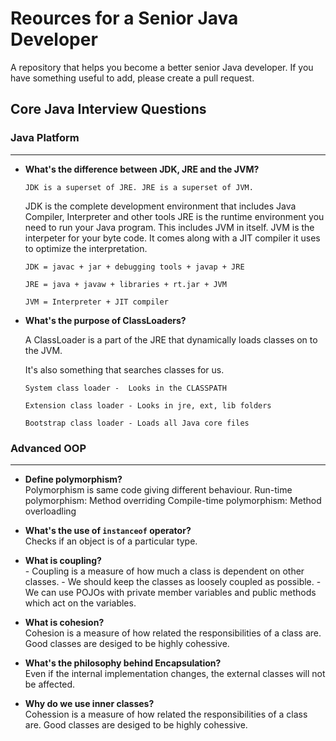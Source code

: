 # Reources for a Senior Java Developer
A repository that helps you become a better senior Java developer.
If you have something useful to add, please create a pull request.



## Core Java Interview Questions  


### Java Platform
____
* **What's the difference between JDK, JRE and the JVM?**

	`JDK is a superset of JRE. JRE is a superset of JVM.`
	
	JDK is the complete development environment that includes Java Compiler, Interpreter and other tools
	JRE is the runtime environment you need to run your Java program. This includes JVM in itself.
	JVM is the interpeter for your byte code. It comes along with a JIT compiler it uses to optimize the interpretation.

  `JDK = javac + jar + debugging tools + javap + JRE`

  `JRE = java + javaw + libraries + rt.jar + JVM`

  `JVM = Interpreter + JIT compiler`

* **What's the purpose of ClassLoaders?**
 
  A ClassLoader is a part of the JRE that dynamically loads classes on to the JVM.

  It's also something that searches classes for us.

  `System class loader -  Looks in the CLASSPATH`

  `Extension class loader - Looks in jre, ext, lib folders`

  `Bootstrap class loader - Loads all Java core files`

### Advanced OOP
____

* **Define polymorphism?**  
		Polymorphism is same code giving different behaviour.
		Run-time polymorphism: Method overriding
		Compile-time polymorphism: Method overloadling
	
* **What's the use of `instanceof` operator?**  
		Checks if an object is of a particular type.
		
* **What is coupling?**  
		- Coupling is a measure of how much a class is dependent on other classes.
		- We should keep the classes as loosely coupled as possible.
		- We can use POJOs with private member variables and public methods which act on the variables.
	
* **What is cohesion?**  
		Cohesion is a measure of how related the responsibilities of a class are.
		Good classes are desiged to be highly cohessive.

* **What's the philosophy behind Encapsulation?**  
		Even if the internal implementation changes, the external classes will not be affected.
		
* **Why do we use inner classes?**  
		Cohession is a measure of how related the responsibilities of a class are.
		Good classes are desiged to be highly cohessive.
		
		
